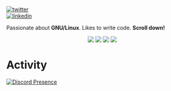 <!-- <img align="left" src="https://huntears.github.io/sleep/Huntears_Transparent-BG.png" width=200> ))/

<!-- [![pgp](https://img.shields.io/badge/pgp-0xF83424824B3E4B90-313131?style=flat-square&labelColor=313131&color=313131)](https://github.com/orhun.gpg) -->
[![twitter](https://img.shields.io/badge/-@Huntears__-313131?style=flat-square&labelColor=313131&logo=twitter&logoColor=white&color=313131)](https://twitter.com/Huntears_)  
[![linkedin](https://img.shields.io/badge/-@alexandre--flion-313131?style=flat-square&labelColor=313131&logo=LinkedIn&logoColor=white&color=313131)](https://www.linkedin.com/in/alexandre-flion/)

Passionate about **GNU/Linux**. Likes to write code. **Scroll down!**

<p align="center">
    <img src="https://github-readme-stats.vercel.app/api?username=huntears&show_icons=true&hide_title=true&theme=radical&text_color=FF9DD9&count_private=true&include_all_commits=true" />
    <img src="https://github-readme-stats.vercel.app/api/top-langs/?username=huntears&layout=compact&text_color=FF9DD9&title_color=FF9DD9&bg_color=141321&count_private=true&include_all_commits=true&langs_count=10&hide_title=true" />
    <img src="https://github-profile-trophy.vercel.app/?username=huntears&theme=radical" />
    <img src="https://activity-graph.herokuapp.com/graph?username=huntears&bg_color=141321&color=FF9DD9&line=FF9DD9&point=9dffc3" />
</p>

# Activity
[![Discord Presence](https://lanyard-profile-readme.vercel.app/api/293802685700767745)](https://discord.com/users/293802685700767745)
